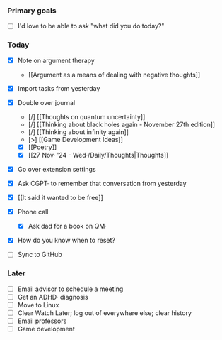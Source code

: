 ### Primary goals

- [ ] I'd love to be able to ask "what did you do today?"

### Today

- [x] Note on argument therapy
	- [[Argument as a means of dealing with negative thoughts]]
- [x] Import tasks from yesterday
- [x] Double over journal
	- [/] [[Thoughts on quantum uncertainty]] 
	- [/] [[Thinking about black holes again - November 27th edition]]
	- [/] [[Thinking about infinity again]]
	- [>] [[Game Development Ideas]]
	- [x] [[Poetry]]
	- [x] [[27 Nov· '24 - Wed·/Daily/Thoughts|Thoughts]]
- [x] Go over extension settings
- [x] Ask CGPT· to remember that conversation from yesterday
- [x] [[It said it wanted to be free]]
- [x] Phone call
	- [x] Ask dad for a book on QM·
- [x] How do you know when to reset?

- [ ] Sync to GitHub

### Later
- [ ] Email advisor to schedule a meeting
- [ ] Get an ADHD· diagnosis
- [ ] Move to Linux
- [ ] Clear Watch Later; log out of everywhere else; clear history
- [ ] Email professors
- [ ] Game development